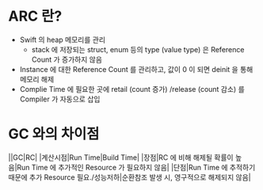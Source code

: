 # ARC 란?
- Swift 의 heap 메모리를 관리
  - stack 에 저장되는 struct, enum 등의 type (value type) 은 Reference Count 가 증가하지 않음
- Instance 에 대한 Reference Count 를 관리하고, 값이 0 이 되면 deinit 을 통해 메모리 해제
- Complie Time 에 필요한 곳에 retail (count 증가) /release (count 감소) 를 Compiler 가 자동으로 삽입


# GC 와의 차이점
||GC|RC|
|계산시점|Run Time|Build Time|
|장점|RC 에 비해 해제될 확률이 높음|Run Time 에 추가적인 Resource 가 필요하지 않음|
|단점|Run Time 에 추적하기 때문에 추가 Resource 필요./성능저하|순환참조 발생 시, 영구적으로 해제되지 않음|
